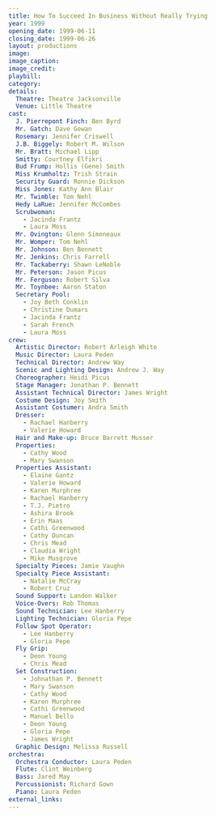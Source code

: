 ```yaml
---
title: How To Succeed In Business Without Really Trying
year: 1999
opening_date: 1999-06-11
closing_date: 1999-06-26
layout: productions
image:
image_caption:
image_credit:
playbill: 
category: 
details:
  Theatre: Theatre Jacksonville
  Venue: Little Theatre
cast:
  J. Pierrepont Finch: Ben Byrd
  Mr. Gatch: Dave Gowan
  Rosemary: Jennifer Criswell
  J.B. Biggely: Robert M. Wilson
  Mr. Bratt: Michael Lipp
  Smitty: Courtney Elfikri
  Bud Frump: Hollis (Gene) Smith
  Miss Krumholtz: Trish Strain
  Security Guard: Ronnie Dickson
  Miss Jones: Kathy Ann Blair
  Mr. Twimble: Tom Nehl
  Hedy LaRue: Jennifer McCombes
  Scrubwoman:
    - Jacinda Frantz
    - Laura Moss
  Mr. Ovington: Glenn Simoneaux
  Mr. Womper: Tom Nehl
  Mr. Johnson: Ben Bennett
  Mr. Jenkins: Chris Farrell
  Mr. Tackaberry: Shawn LeNoble
  Mr. Peterson: Jason Picus
  Mr. Ferguson: Robert Silva
  Mr. Toynbee: Aaron Staton
  Secretary Pool:
    - Joy Beth Conklin
    - Christine Dumars
    - Jacinda Frantz
    - Sarah French
    - Laura Moss
crew:
  Artistic Director: Robert Arleigh White
  Music Director: Laura Peden
  Technical Director: Andrew Way
  Scenic and Lighting Design: Andrew J. Way
  Choreographer: Heidi Picus
  Stage Manager: Jonathan P. Bennett
  Assistant Technical Director: James Wright
  Costume Design: Joy Smith
  Assistant Costumer: Andra Smith
  Dresser:
    - Rachael Hanberry
    - Valerie Howard
  Hair and Make-up: Bruce Barrett Musser
  Properties:
    - Cathy Wood
    - Mary Swanson
  Properties Assistant:
    - Elaine Gantz
    - Valerie Howard
    - Karen Murphree
    - Rachael Hanberry
    - T.J. Pietro
    - Ashira Brook
    - Erin Maas
    - Cathi Greenwood
    - Cathy Duncan
    - Chris Mead
    - Claudia Wright
    - Mike Musgrove
  Specialty Pieces: Jamie Vaughn
  Specialty Piece Assistant:
    - Natalie McCray
    - Robert Cruz
  Sound Support: Landon Walker
  Voice-Overs: Rob Thomas
  Sound Technician: Lee Hanberry
  Lighting Technician: Gloria Pepe
  Follow Spot Operator:
    - Lee Hanberry
    - Gloria Pepe
  Fly Grip:
    - Deon Young
    - Chris Mead
  Set Construction:
    - Johnathan P. Bennett
    - Mary Swanson
    - Cathy Wood
    - Karen Murphree
    - Cathi Greenwood
    - Manuel Bello
    - Deon Young
    - Gloria Pepe
    - James Wright
  Graphic Design: Melissa Russell
orchestra:
  Orchestra Conductor: Laura Peden
  Flute: Clint Weinberg
  Bass: Jared May
  Percussionist: Richard Gown
  Piano: Laura Peden
external_links:
---
```

